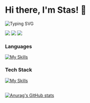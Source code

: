 # Hi there, I'm Stas! 👋
![Typing SVG](https://readme-typing-svg.demolab.com?font=Fira+Code&pause=1000&color=4BF73D&width=435&lines=>+Backend+Developer)
<div>
  <a href="mailto:stanislavbasarab083@gmail.com" target="_blank"><img src="https://img.shields.io/badge/Gmail-D14836?style=for-the-badge&logo=gmail&logoColor=white" /></a>
  <a href="https://t.me/stbasarab" target="_blank"><img src="https://img.shields.io/badge/Telegram-2CA5E0?style=for-the-badge&logo=telegram&logoColor=white" /></a>
  <a href="https://www.linkedin.com/in/stbasarab/" target="_blank"><img src="https://img.shields.io/badge/LinkedIn-0077B5?style=for-the-badge&logo=linkedin&logoColor=white" /></a>
</div>

### Languages
[![My Skills](https://skillicons.dev/icons?i=js,ts,kotlin,c,html,css)](https://skillicons.dev)
<br>

### Tech Stack
[![My Skills](https://skillicons.dev/icons?i=nestjs,nodejs,express,jest,docker,mongodb,postgres,mysql,redis,rabbitmq,sequelize,prisma,linux,azure)](https://skillicons.dev)
<br>
<br>

[![Anurag's GitHub stats](https://github-readme-stats.vercel.app/api?username=fokaaas&theme=dark)](https://github.com/anuraghazra/github-readme-stats)
